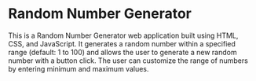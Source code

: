 # Random Number Generator
This is a Random Number Generator web application built using HTML, CSS, and JavaScript. It generates a random number within a specified range (default: 1 to 100) and allows the user to generate a new random number with a button click. The user can customize the range of numbers by entering minimum and maximum values.

